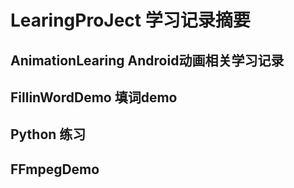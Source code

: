﻿# LearingProJect  学习记录摘要

## AnimationLearing Android动画相关学习记录

## FillinWordDemo  填词demo

## Python 练习

## FFmpegDemo 
